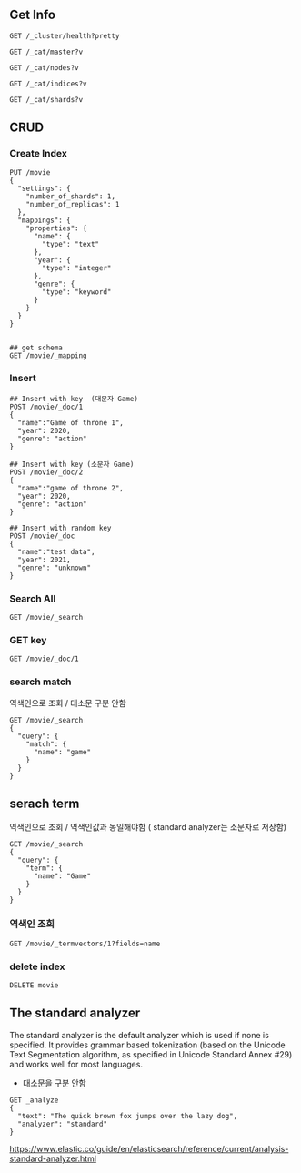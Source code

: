 
## Get Info

```
GET /_cluster/health?pretty

GET /_cat/master?v

GET /_cat/nodes?v

GET /_cat/indices?v

GET /_cat/shards?v
```

## CRUD

### Create Index
```
PUT /movie
{
  "settings": {
    "number_of_shards": 1,
    "number_of_replicas": 1
  },
  "mappings": {
    "properties": {
      "name": {
        "type": "text"
      },
      "year": {
        "type": "integer"
      },
      "genre": {
        "type": "keyword"
      }
    }
  }
}


## get schema
GET /movie/_mapping
```


### Insert
```
## Insert with key  (대문자 Game)
POST /movie/_doc/1
{
  "name":"Game of throne 1",
  "year": 2020,
  "genre": "action"
}

## Insert with key (소문자 Game)
POST /movie/_doc/2
{
  "name":"game of throne 2",
  "year": 2020,
  "genre": "action"
}

## Insert with random key
POST /movie/_doc
{
  "name":"test data",
  "year": 2021,
  "genre": "unknown"
}
```

### Search All 
```
GET /movie/_search
```

### GET key
```
GET /movie/_doc/1
```

### search match
역색인으로 조회 / 대소문 구분 안함
```
GET /movie/_search
{
  "query": {
    "match": {
      "name": "game"
    }
  }
}
```

## serach term
역색인으로 조회 / 역색인값과 동일해야함 ( standard analyzer는 소문자로 저장함) 

```
GET /movie/_search
{
  "query": {
    "term": {
      "name": "Game"
    }
  }
}
```
### 역색인 조회
```
GET /movie/_termvectors/1?fields=name
```


### delete index
```
DELETE movie
```



## The standard analyzer
The standard analyzer is the default analyzer which is used if none is specified. It provides grammar based tokenization (based on the Unicode Text Segmentation algorithm, as specified in Unicode Standard Annex #29) and works well for most languages.

* 대소문을 구분 안함

```
GET _analyze
{
  "text": "The quick brown fox jumps over the lazy dog",
  "analyzer": "standard"
}
```
https://www.elastic.co/guide/en/elasticsearch/reference/current/analysis-standard-analyzer.html
